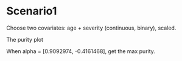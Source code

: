 # Scenario1

Choose two covariates: age + severity (continuous, binary), scaled. 

The purity plot

When alpha = [0.9092974, -0.4161468], get the max purity. 




